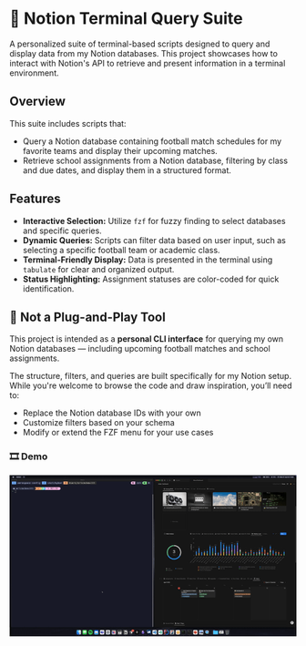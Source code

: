 # 📓 Notion Terminal Query Suite

A personalized suite of terminal-based scripts designed to query and display data from my Notion databases. This project showcases how to interact with Notion's API to retrieve and present information in a terminal environment.

## Overview
This suite includes scripts that:
- Query a Notion database containing football match schedules for my favorite teams and display their upcoming matches.
- Retrieve school assignments from a Notion database, filtering by class and due dates, and display them in a structured format.


## Features
- **Interactive Selection:** Utilize `fzf` for fuzzy finding to select databases and specific queries.
- **Dynamic Queries:** Scripts can filter data based on user input, such as selecting a specific football team or academic class.
- **Terminal-Friendly Display:** Data is presented in the terminal using `tabulate` for clear and organized output.
- **Status Highlighting:** Assignment statuses are color-coded for quick identification.

## 🚧 Not a Plug-and-Play Tool

This project is intended as a **personal CLI interface** for querying my own Notion databases — including upcoming football matches and school assignments.

The structure, filters, and queries are built specifically for my Notion setup. While you're welcome to browse the code and draw inspiration, you’ll need to:

- Replace the Notion database IDs with your own
- Customize filters based on your schema
- Modify or extend the FZF menu for your use cases

### 🎞️ Demo

![CLI Demo](docs/week_demo.gif)
